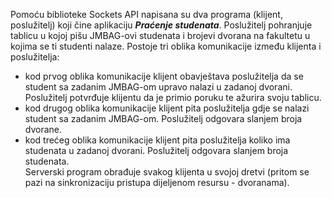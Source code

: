 Pomoću biblioteke Sockets API napisana su dva programa (klijent, poslužitelj) koji čine aplikaciju ***Praćenje studenata***. Poslužitelj pohranjuje tablicu u kojoj pišu JMBAG-ovi studenata i brojevi dvorana na fakultetu u kojima se ti studenti nalaze. Postoje tri oblika komunikacije između klijenta i poslužitelja:
- kod prvog oblika komunikacije klijent obavještava poslužitelja da se student sa zadanim JMBAG-om
upravo nalazi u zadanoj dvorani. Poslužitelj potvrđuje klijentu da je primio poruku te ažurira svoju
tablicu.
- kod drugog oblika komunikacije klijent pita poslužitelja gdje se nalazi student sa zadanim JMBAG-om. Poslužitelj odgovara slanjem broja dvorane.
- kod trećeg oblika komunikacije klijent pita poslužitelja koliko ima studenata u zadanoj dvorani.
Poslužitelj odgovara slanjem broja studenata.<br />
Serverski program obrađuje svakog klijenta u svojoj dretvi (pritom se pazi na sinkronizaciju pristupa dijeljenom resursu - dvoranama).
